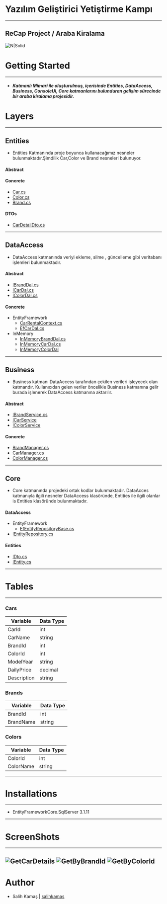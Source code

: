 # Yazılım Geliştirici Yetiştirme Kampı
---
## ReCap Project / Araba Kiralama
![N|Solid](https://image.freepik.com/free-vector/car-rental-service-rent-vehicle-automobile-cartoon-illustration_212005-189.jpg)
# Getting Started
---

+ ##### Katmanlı Mimari ile oluşturulmuş, içerisinde Entities, DataAccess, Business, ConsoleUI, Core katmanlarını bulunduran gelişim sürecinde bir araba kiralama projesidir.

# Layers
---
## Entities
+ Entities Katmanında proje boyunca kullanacağımız nesneler bulunmaktadır.Şimdilik Car,Color ve Brand nesneleri bulunuyor.
#### Abstract
#### Concrete
+ [Car.cs](https://github.com/salihkamas/ReCapProject/blob/master/Entities/Concrete/Car.cs)
+ [Color.cs]([Car.cs] (https://github.com/salihkamas/ReCapProject/blob/master/Entities/Concrete/Color.cs))
+ [Brand.cs]([Car.cs] (https://github.com/salihkamas/ReCapProject/blob/master/Entities/Concrete/Brand.cs))
#### DTOs
+ [CarDetailDto.cs](https://github.com/salihkamas/ReCapProject/blob/master/Entities/DTOs/CarDetailDto.cs) 
---
## DataAccess
+ DataAccess katmanında veriyi ekleme, silme , güncelleme gibi veritabanı işlemleri bulunmaktadır.
#### Abstract
+ [IBrandDal.cs](https://github.com/salihkamas/ReCapProject/blob/master/DataAccess/Abstract/IBrandDal.cs)
+ [ICarDal.cs](https://github.com/salihkamas/ReCapProject/blob/master/DataAccess/Abstract/ICarDal.cs)
+ [IColorDal.cs](https://github.com/salihkamas/ReCapProject/blob/master/DataAccess/Abstract/IColorDal.cs)
#### Concrete
+ EntityFramework
    + [CarRentalContext.cs](https://github.com/salihkamas/ReCapProject/blob/master/DataAccess/Concrete/EntityFramework/CarRentalContext.cs)
    + [EfCarDal.cs](https://github.com/salihkamas/ReCapProject/blob/master/DataAccess/Concrete/EntityFramework/EfCarDal.cs)
+ InMemory
    + [InMemoryBrandDal.cs](https://github.com/salihkamas/ReCapProject/blob/master/DataAccess/Concrete/InMemory/InMemoryBrandDal.cs)
    + [InMemoryCarDal.cs](https://github.com/salihkamas/ReCapProject/blob/master/DataAccess/Concrete/InMemory/InMemoryCarDal.cs)
    + [InMemoryColorDal](https://github.com/salihkamas/ReCapProject/blob/master/DataAccess/Concrete/InMemory/InMemoryColorDal.cs)
---
## Business
+ Business katmanı DataAccess tarafından çekilen verileri işleyecek olan katmandır. Kullanıcıdan gelen veriler öncelikle Business katmanına gelir burada işlenerek DataAccess katmanına aktarılır.
#### Abstract
+ [IBrandService.cs](https://github.com/salihkamas/ReCapProject/blob/master/Business/Abstract/IBrandService.cs)
+ [ICarService](https://github.com/salihkamas/ReCapProject/blob/master/Business/Abstract/ICarService.cs)
+ [IColorService](https://github.com/salihkamas/ReCapProject/blob/master/Business/Abstract/IColorService.cs)
#### Concrete
+ [BrandManager.cs](https://github.com/salihkamas/ReCapProject/blob/master/Business/Concrete/BrandManager.cs)
+ [CarManager.cs](https://github.com/salihkamas/ReCapProject/blob/master/Business/Concrete/CarManager.cs)
+ [ColorManager.cs](https://github.com/salihkamas/ReCapProject/blob/master/Business/Concrete/ColorManager.cs)
---
## Core
+ Core katmanında projedeki ortak kodlar bulunmaktadır. DataAcces katmanıyla ilgili nesneler DataAccess klasöründe, Entities ile ilgili olanlar is Entities klasöründe bulunmaktadır.
#### DataAccess
+ EntityFramework
    + [EfEntityRepositoryBase.cs](https://github.com/salihkamas/ReCapProject/blob/master/Core/DataAccess/EntityFramework/EfEntityRepositoryBase.cs)
+ [IEntityRepository.cs](https://github.com/salihkamas/ReCapProject/blob/master/Core/DataAccess/IEntityRepository.cs)
#### Entities
+ [IDto.cs](https://github.com/salihkamas/ReCapProject/blob/master/Core/Entities/IDto.cs)
+ [IEntity.cs](https://github.com/salihkamas/ReCapProject/blob/master/Core/Entities/IEntity.cs)
---
# Tables
----
### Cars
| Variable | Data Type |
| ------- | ---------- |
| CarId | int |
| CarName | string |
| BrandId | int |
| ColorId | int |
| ModelYear | string |
| DailyPrice | decimal |
| Description | string |
### Brands
| Variable | Data Type |
| ------- | ---------- |
| BrandId | int |
| BrandName | string |
### Colors
| Variable | Data Type |
| ------- | ---------- |
| ColorId | int |
| ColorName | string |
---
# Installations
---
+ EntityFrameworkCore.SqlServer 3.1.11
---
# ScreenShots
---
![GetCarDetails](https://i.hizliresim.com/qWonB7.png)
![GetByBrandId](https://i.hizliresim.com/4PYsRz.png)
![GetByColorId](https://i.hizliresim.com/D5iy9P.png)
---
# Author
+ Salih Kamaş | [salihkamas](https://github.com/salihkamas)
